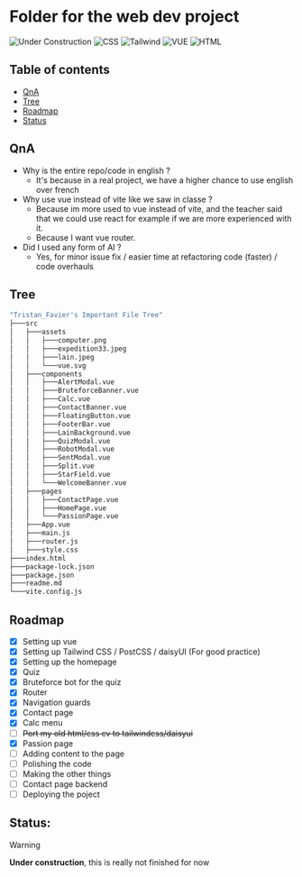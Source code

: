 # Folder for the web dev project

![Under Construction](https://img.shields.io/badge/Under%20Construction-red?style=flat)
![CSS](https://img.shields.io/badge/CSS-1572B6?logo=css3&logoColor=fff)
![Tailwind](https://img.shields.io/badge/Tailwind-38B2AC?logo=tailwind-css&logoColor=fff)
![VUE](https://img.shields.io/badge/Vue%20JS-35495E?logo=vuedotjs&logoColor=ggg)
![HTML](https://img.shields.io/badge/HTML-%23E34F26.svg?logo=html5&logoColor=white)

## Table of contents
- [QnA](#QnA)
- [Tree](#Tree)
- [Roadmap](#Roadmap)
- [Status](#Status)

## QnA
- Why is the entire repo/code in english ?
    - It's because in a real project, we have a higher chance to use english over french
- Why use vue instead of vite like we saw in classe ?
    - Because im more used to vue instead of vite, and the teacher said that we could use react for example if we are more experienced with it.
    - Because I want vue router.
- Did I used any form of AI ?
    - Yes, for minor issue fix / easier time at refactoring code (faster) / code overhauls

## Tree
```bash
"Tristan_Favier's Important File Tree"
├───src
│   ├───assets
│   │   ├───computer.png
│   │   ├───expedition33.jpeg
│   │   ├───lain.jpeg
│   │   └───vue.svg
│   ├───components
│   │   ├───AlertModal.vue
│   │   ├───BruteforceBanner.vue
│   │   ├───Calc.vue
│   │   ├───ContactBanner.vue
│   │   ├───FloatingButton.vue
│   │   ├───FooterBar.vue
│   │   ├───LainBackground.vue
│   │   ├───QuizModal.vue
│   │   ├───RobotModal.vue
│   │   ├───SentModal.vue
│   │   ├───Split.vue
│   │   ├───StarField.vue
│   │   └───WelcomeBanner.vue
│   ├───pages
│   │   ├───ContactPage.vue
│   │   ├───HomePage.vue
│   │   └───PassionPage.vue
│   ├───App.vue
│   ├───main.js
│   ├───router.js
│   ├───style.css
├───index.html
├───package-lock.json
├───package.json
├───readme.md
└───vite.config.js
```


## Roadmap
- [x] Setting up vue
- [x] Setting up Tailwind CSS / PostCSS / daisyUI (For good practice)
- [x] Setting up the homepage
- [x] Quiz
- [x] Bruteforce bot for the quiz
- [x] Router
- [x] Navigation guards
- [x] Contact page
- [x] Calc menu
- [ ] ~~Port my old html/css cv to tailwindcss/daisyui~~
- [x] Passion page
- [ ] Adding content to the page
- [ ] Polishing the code
- [ ] Making the other things
- [ ] Contact page backend
- [ ] Deploying the poject

## **Status:**
> [!Warning]
> **Under construction**, this is really not finished for now
